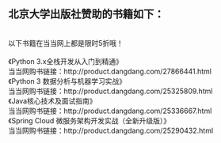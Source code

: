 ## 北京大学出版社赞助的书籍如下：

<br>
以下书籍在当当网上都是限时5折哦！
<br><br>
《Python 3.x全栈开发从入门到精通》  <br>
当当网购书链接：http://product.dangdang.com/27866441.html

<br>
《Python 3 数据分析与机器学习实战》  <br>
当当网购书链接：http://product.dangdang.com/25325809.html

<br>
《Java核心技术及面试指南》  <br>
当当网购书链接：http://product.dangdang.com/25336667.html
<br>
《Spring Cloud 微服务架构开发实战（全新升级版）》  <br>
当当网购书链接：http://product.dangdang.com/25290432.html


